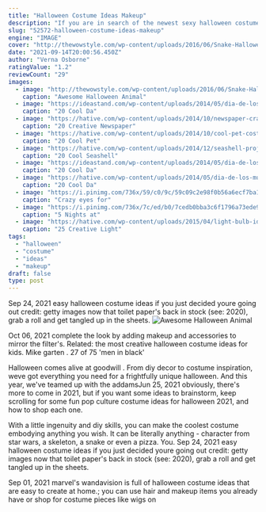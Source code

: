 ```yaml
---
title: "Halloween Costume Ideas Makeup"
description: "If you are in search of the newest sexy halloween costume ideas for 2020, halloweencostumes.Com has them! whether you're slim, average, or plus size we have sexy costumes for every body"
slug: "52572-halloween-costume-ideas-makeup"
engine: "IMAGE"
cover: "http://thewowstyle.com/wp-content/uploads/2016/06/Snake-Halloween-Makeup.jpg"
date: "2021-09-14T20:00:56.450Z"
author: "Verna Osborne"
ratingValue: "1.2"
reviewCount: "29"
images:
  - image: "http://thewowstyle.com/wp-content/uploads/2016/06/Snake-Halloween-Makeup.jpg"
    caption: "Awesome Halloween Animal"
  - image: "https://ideastand.com/wp-content/uploads/2014/05/dia-de-los-muertos/6-sugar-skull-makeup.jpg"
    caption: "20 Cool Da"
  - image: "https://hative.com/wp-content/uploads/2014/10/newspaper-craft-fashion-ideas/8-creative-newspaper-craft-fashion-ideas.jpg"
    caption: "20 Creative Newspaper"
  - image: "https://hative.com/wp-content/uploads/2014/10/cool-pet-costumes/20-cool-pet-costumes.jpg"
    caption: "20 Cool Pet"
  - image: "https://hative.com/wp-content/uploads/2014/12/seashell-project-ideas/2-seashell-curtain.jpg"
    caption: "20 Cool Seashell"
  - image: "https://ideastand.com/wp-content/uploads/2014/05/dia-de-los-muertos/11-day-of-the-dead-make-up.jpg"
    caption: "20 Cool Da"
  - image: "https://hative.com/wp-content/uploads/2014/05/dia-de-los-muertos/9-sugar-skull-makeup.jpg"
    caption: "20 Cool Da"
  - image: "https://i.pinimg.com/736x/59/c0/9c/59c09c2e98f0b56a6ecf7ba1602525ec.jpg"
    caption: "Crazy eyes for"
  - image: "https://i.pinimg.com/736x/7c/ed/b0/7cedb0bba3c6f1796a73ede93bc00566--homemade-costumes-diy-costumes.jpg"
    caption: "5 Nights at"
  - image: "https://hative.com/wp-content/uploads/2015/04/light-bulb-ideas/25-creative-light-bulb-diy-ideas.jpg"
    caption: "25 Creative Light"
tags:
  - "halloween"
  - "costume"
  - "ideas"
  - "makeup"
draft: false
type: post
---
```


Sep 24, 2021 easy halloween costume ideas if you just decided youre going out credit: getty images now that toilet paper's back in stock (see: 2020), grab a roll and get tangled up in the sheets.
![Awesome Halloween Animal](http://thewowstyle.com/wp-content/uploads/2016/06/Snake-Halloween-Makeup.jpg "Awesome Halloween Animal")

Oct 06, 2021 complete the look by adding makeup and accessories to mirror the filter&#39;s.  Related: the most creative halloween costume ideas for kids. Mike garten . 27 of 75 &#39;men in black&#39;
<!--inArticleAds-->

<!--galleryOne-->

Halloween comes alive at goodwill . From diy decor to costume inspiration, weve got everything you need for a frightfully unique halloween. And this year, we've teamed up with the addamsJun 25, 2021 obviously, there's more to come in 2021, but if you want some ideas to brainstorm, keep scrolling for some fun pop culture costume ideas for halloween 2021, and how to shop each one.
<!--inArticleAds-->

<!--galleryTwo-->

With a little ingenuity and diy skills, you can make the coolest costume embodying anything you wish. It can be literally anything - character from star wars, a skeleton, a snake or even a pizza. You. Sep 24, 2021 easy halloween costume ideas if you just decided youre going out credit: getty images now that toilet paper's back in stock (see: 2020), grab a roll and get tangled up in the sheets.
<!--galleryThree-->

Sep 01, 2021 marvel's wandavision is full of halloween costume ideas that are easy to create at home.; you can use hair and makeup items you already have or shop for costume pieces like wigs on